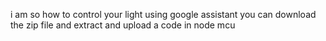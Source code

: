 i am so how to control your light using google assistant you can download the zip file and extract and upload a code in node mcu
